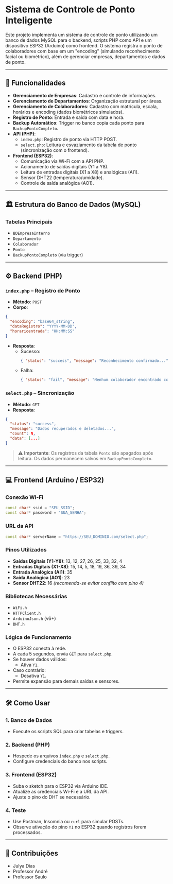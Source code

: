 # Sistema de Controle de Ponto Inteligente

Este projeto implementa um sistema de controle de ponto utilizando um banco de dados MySQL para o backend, scripts PHP como API e um dispositivo ESP32 (Arduino) como frontend. O sistema registra o ponto de colaboradores com base em um "encoding" (simulando reconhecimento facial ou biométrico), além de gerenciar empresas, departamentos e dados de ponto.

---

## 🚀 Funcionalidades

- **Gerenciamento de Empresas**: Cadastro e controle de informações.
- **Gerenciamento de Departamentos**: Organização estrutural por áreas.
- **Gerenciamento de Colaboradores**: Cadastro com matrícula, escala, horários e encoding (dados biométricos simulados).
- **Registro de Ponto**: Entrada e saída com data e hora.
- **Backup Automático**: Trigger no banco copia cada ponto para `BackupPontoCompleto`.
- **API (PHP)**:
  - `index.php`: Registro de ponto via HTTP POST.
  - `select.php`: Leitura e esvaziamento da tabela de ponto (sincronização com o frontend).
- **Frontend (ESP32)**:
  - Comunicação via Wi-Fi com a API PHP.
  - Acionamento de saídas digitais (Y1 a Y8).
  - Leitura de entradas digitais (X1 a X8) e analógicas (AI1).
  - Sensor DHT22 (temperatura/umidade).
  - Controle de saída analógica (AO1).

---

## 🏛️ Estrutura do Banco de Dados (MySQL)

### Tabelas Principais

- `BDEmpresaInterno`
- `Departamento`
- `Colaborador`
- `Ponto`
- `BackupPontoCompleto` (via trigger)

---

## ⚙️ Backend (PHP)

### `index.php` – Registro de Ponto

- **Método**: `POST`
- **Corpo**:
```json
{
  "encoding": "base64_string",
  "dataRegistro": "YYYY-MM-DD",
  "horarioentrada": "HH:MM:SS"
}
```
- **Resposta**:
  - Sucesso:
    ```json
    { "status": "success", "message": "Reconhecimento confirmado...", "matricula": "...", "nome": "..." }
    ```
  - Falha:
    ```json
    { "status": "fail", "message": "Nenhum colaborador encontrado com o encoding informado." }
    ```

### `select.php` – Sincronização

- **Método**: `GET`
- **Resposta**:
```json
{
  "status": "success",
  "message": "Dados recuperados e deletados...",
  "count": N,
  "data": [...]
}
```

> ⚠️ **Importante**: Os registros da tabela `Ponto` são apagados após leitura. Os dados permanecem salvos em `BackupPontoCompleto`.

---

## 💻 Frontend (Arduino / ESP32)

### Conexão Wi-Fi

```cpp
const char* ssid = "SEU_SSID";
const char* password = "SUA_SENHA";
```

### URL da API

```cpp
const char* serverName = "https://SEU_DOMINIO.com/select.php";
```

### Pinos Utilizados

- **Saídas Digitais (Y1-Y8)**: 13, 12, 27, 26, 25, 33, 32, 4
- **Entradas Digitais (X1-X8)**: 15, 14, 5, 18, 19, 36, 39, 34
- **Entrada Analógica (AI1)**: 35
- **Saída Analógica (AO1)**: 23
- **Sensor DHT22**: 16 *(recomenda-se evitar conflito com pino 4)*

### Bibliotecas Necessárias

- `WiFi.h`
- `HTTPClient.h`
- `ArduinoJson.h` (v6+)
- `DHT.h`

### Lógica de Funcionamento

- O ESP32 conecta à rede.
- A cada 5 segundos, envia `GET` para `select.php`.
- Se houver dados válidos:
  - Ativa `Y1`.
- Caso contrário:
  - Desativa `Y1`.
- Permite expansão para demais saídas e sensores.

---

## 🛠️ Como Usar

### 1. Banco de Dados

- Execute os scripts SQL para criar tabelas e triggers.

### 2. Backend (PHP)

- Hospede os arquivos `index.php` e `select.php`.
- Configure credenciais do banco nos scripts.

### 3. Frontend (ESP32)

- Suba o sketch para o ESP32 via Arduino IDE.
- Atualize as credenciais Wi-Fi e a URL da API.
- Ajuste o pino do DHT se necessário.

### 4. Teste

- Use Postman, Insomnia ou `curl` para simular POSTs.
- Observe ativação do pino `Y1` no ESP32 quando registros forem processados.

---

## 🤝 Contribuições

- Julya Dias 
- Professor André
- Professor Saulo
